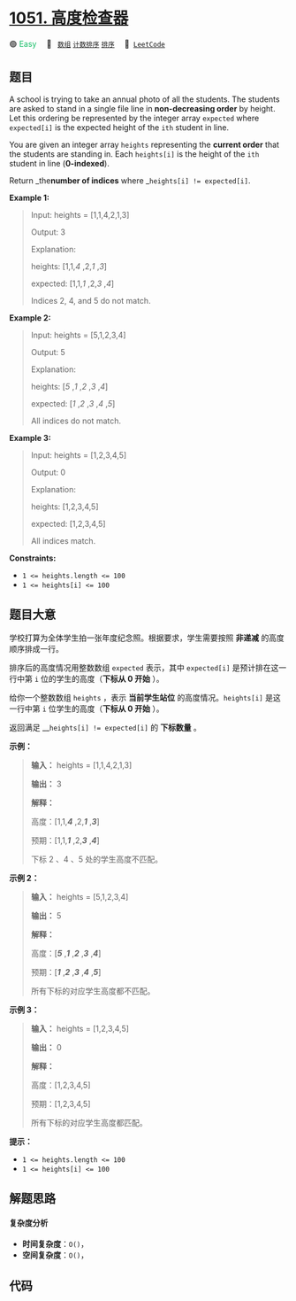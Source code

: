 # [1051. 高度检查器](https://leetcode.com/problems/height-checker)

🟢 <font color=#15bd66>Easy</font>&emsp; 🔖&ensp; [`数组`](/leetcode/outline/tag/array.md) [`计数排序`](/leetcode/outline/tag/counting-sort.md) [`排序`](/leetcode/outline/tag/sorting.md)&emsp; 🔗&ensp;[`LeetCode`](https://leetcode.com/problems/height-checker)

## 题目

A school is trying to take an annual photo of all the students. The students
are asked to stand in a single file line in **non-decreasing order** by
height. Let this ordering be represented by the integer array `expected` where
`expected[i]` is the expected height of the `ith` student in line.

You are given an integer array `heights` representing the **current order**
that the students are standing in. Each `heights[i]` is the height of the
`ith` student in line (**0-indexed**).

Return _the**number of indices** where _`heights[i] != expected[i]`.



**Example 1:**

> Input: heights = [1,1,4,2,1,3]
> 
> Output: 3
> 
> Explanation: 
> 
> heights:  [1,1,_4_ ,2,_1_ ,_3_]
> 
> expected: [1,1,_1_ ,2,_3_ ,_4_]
> 
> Indices 2, 4, and 5 do not match.

**Example 2:**

> Input: heights = [5,1,2,3,4]
> 
> Output: 5
> 
> Explanation:
> 
> heights:  [_5_ ,_1_ ,_2_ ,_3_ ,_4_]
> 
> expected: [_1_ ,_2_ ,_3_ ,_4_ ,_5_]
> 
> All indices do not match.

**Example 3:**

> Input: heights = [1,2,3,4,5]
> 
> Output: 0
> 
> Explanation:
> 
> heights:  [1,2,3,4,5]
> 
> expected: [1,2,3,4,5]
> 
> All indices match.

**Constraints:**

  * `1 <= heights.length <= 100`
  * `1 <= heights[i] <= 100`


## 题目大意

学校打算为全体学生拍一张年度纪念照。根据要求，学生需要按照 **非递减** 的高度顺序排成一行。

排序后的高度情况用整数数组 `expected` 表示，其中 `expected[i]` 是预计排在这一行中第 `i` 位的学生的高度（**下标从 0
开始** ）。

给你一个整数数组 `heights` ，表示 **当前学生站位** 的高度情况。`heights[i]` 是这一行中第 `i` 位学生的高度（**下标从 0
开始** ）。

返回满足 __`heights[i] != expected[i]` 的 **下标数量** 。



**示例：**

> 
> 
> 
> 
> 
> **输入：** heights = [1,1,4,2,1,3]
> 
> **输出：** 3 
> 
> **解释：**
> 
> 高度：[1,1,_**4**_ ,2,_**1**_ ,_**3**_]
> 
> 预期：[1,1,_**1**_ ,2,_**3**_ ,_**4**_]
> 
> 下标 2 、4 、5 处的学生高度不匹配。

**示例 2：**

> 
> 
> 
> 
> 
> **输入：** heights = [5,1,2,3,4]
> 
> **输出：** 5
> 
> **解释：**
> 
> 高度：[_**5**_ ,_**1**_ ,_**2**_ ,_**3**_ ,_**4**_]
> 
> 预期：[_**1**_ ,_**2**_ ,_**3**_ ,_**4**_ ,_**5**_]
> 
> 所有下标的对应学生高度都不匹配。

**示例 3：**

> 
> 
> 
> 
> 
> **输入：** heights = [1,2,3,4,5]
> 
> **输出：** 0
> 
> **解释：**
> 
> 高度：[1,2,3,4,5]
> 
> 预期：[1,2,3,4,5]
> 
> 所有下标的对应学生高度都匹配。



**提示：**

  * `1 <= heights.length <= 100`
  * `1 <= heights[i] <= 100`


## 解题思路

#### 复杂度分析

- **时间复杂度**：`O()`，
- **空间复杂度**：`O()`，

## 代码

```javascript

```